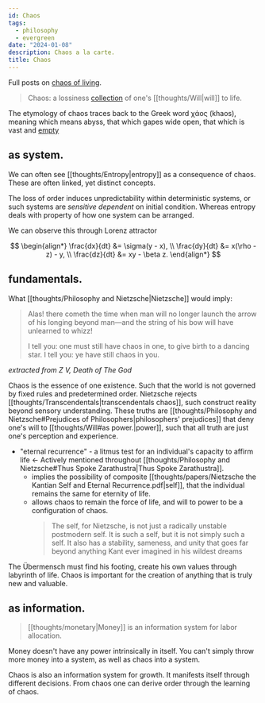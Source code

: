```yaml
---
id: Chaos
tags:
  - philosophy
  - evergreen
date: "2024-01-08"
description: Chaos a la carte.
title: Chaos
---
```


Full posts on [chaos of living](posts/Chaos.md).

> Chaos: a lossiness [collection](https://subconscious.substack.com/p/self-organizing-ideas) of one's [[thoughts/Will|will]] to life.

The etymology of chaos traces back to the Greek word χάος (khaos), meaning which means abyss, that which gapes wide open, that which is vast and [empty](https://www.merriam-webster.com/wordplay/chaos-meaning-and-history)

## as system.

We can often see [[thoughts/Entropy|entropy]] as a consequence of chaos. These are often linked, yet distinct concepts.

The loss of order induces unpredictability within deterministic systems, or such systems are _sensitive dependent_ on initial condition. Whereas entropy deals with property of how one system can be arranged.

We can observe this through Lorenz attractor

$$
\begin{align*}
\frac{dx}{dt} &= \sigma(y - x), \\
\frac{dy}{dt} &= x(\rho - z) - y, \\
\frac{dz}{dt} &= xy - \beta z.
\end{align*}
$$

## fundamentals.

What [[thoughts/Philosophy and Nietzsche|Nietzsche]] would imply:

> Alas! there cometh the time when man will no longer launch the arrow of his longing beyond man—and the string of his bow will have unlearned to whizz!
>
> I tell you: one must still have chaos in one, to give birth to a dancing star. I tell you: ye have still chaos in you.

_extracted from Z V, Death of The God_

Chaos is the essence of one existence. Such that the world is not governed by fixed rules and predetermined order. Nietzsche rejects [[thoughts/Transcendentals|transcendentals chaos]], such construct reality beyond sensory understanding. These truths are [[thoughts/Philosophy and Nietzsche#Prejudices of Philosophers|philosophers' prejudices]] that deny one's will to [[thoughts/Will#as power.|power]], such that all truth are just one's perception and experience.

- "eternal recurrence" - a litmus test for an individual's capacity to affirm life <- Actively mentioned throughout [[thoughts/Philosophy and Nietzsche#Thus Spoke Zarathustra|Thus Spoke Zarathustra]].
  - implies the possibility of composite [[thoughts/papers/Nietzsche the Kantian Self and Eternal Recurrence.pdf|self]], that the individual remains the same for eternity of life.
  - allows chaos to remain the force of life, and will to power to be a configuration of chaos.
    > The self, for Nietzsche, is not just a radically unstable postmodern self.  It is such a self, but it is not simply such a self.  It also has a stability, sameness, and unity that goes far beyond anything Kant ever imagined in his wildest dreams

The Übermensch must find his footing, create his own values through labyrinth of life. Chaos is important for the creation of anything that is truly new and valuable.


## as information.

> [[thoughts/monetary|Money]] is an information system for labor allocation.

Money doesn't have any power intrinsically in itself. You can't simply throw more money into a system, as well as chaos into a system.

Chaos is also an information system for growth. It manifests itself through different decisions. From chaos one can derive order through the learning of chaos.
